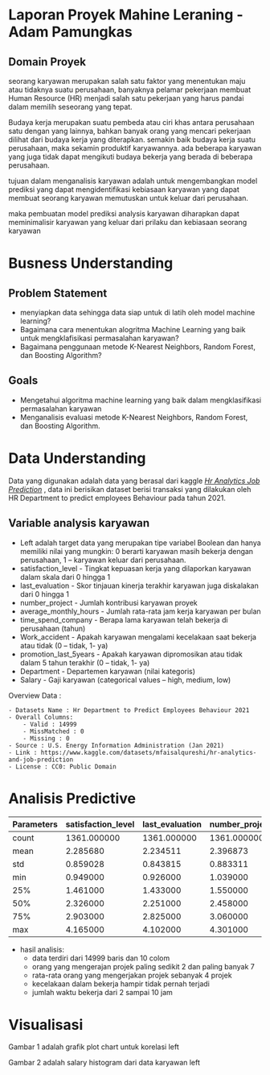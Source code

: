 # Laporan Proyek Mahine Leraning - Adam Pamungkas
## Domain Proyek

seorang karyawan merupakan salah satu faktor yang menentukan maju atau tidaknya suatu perusahaan, banyaknya pelamar pekerjaan membuat Human Resource (HR) menjadi salah satu pekerjaan yang harus pandai dalam memilih seseorang yang tepat.  

Budaya kerja merupakan suatu pembeda atau ciri khas antara perusahaan satu dengan yang lainnya, bahkan banyak orang yang mencari pekerjaan dilihat dari budaya kerja yang diterapkan. semakin baik budaya kerja suatu perusahaan, maka sekamin produktif karyawannya. ada beberapa karyawan yang juga tidak dapat mengikuti budaya bekerja yang berada di beberapa perusahaan.

tujuan dalam menganalisis karyawan adalah untuk mengembangkan model prediksi yang dapat mengidentifikasi kebiasaan karyawan yang dapat membuat seorang karyawan memutuskan untuk keluar dari perusahaan.

maka pembuatan model prediksi analysis karyawan diharapkan dapat meminimalisir karyawan yang keluar dari prilaku dan kebiasaan seorang karyawan

# Busness Understanding

## Problem Statement
- menyiapkan data sehingga data siap untuk di latih oleh model machine learning?
- Bagaimana cara menentukan alogritma Machine Learning yang baik untuk mengklafisikasi permasalahan karyawan?
- Bagaimana penggunaan metode K-Nearest Neighbors, Random Forest, dan Boosting Algorithm?

## Goals
- Mengetahui algoritma machine learning yang baik dalam mengklasifikasi permasalahan karyawan
- Menganalisis evaluasi metode K-Nearest Neighbors, Random Forest, dan Boosting Algorithm.

# Data Understanding
Data yang digunakan adalah data yang berasal dari kaggle [<em> Hr Analytics Job Prediction</em>](https://www.kaggle.com/datasets/mfaisalqureshi/hr-analytics-and-job-prediction)
, data ini berisikan dataset berisi transaksi yang dilakukan oleh HR Department to predict employees Behaviour pada tahun 2021.
## Variable analysis karyawan
* Left adalah target data yang merupakan tipe variabel Boolean dan hanya memiliki nilai yang mungkin: 0 berarti karyawan masih bekerja dengan perusahaan, 1 – karyawan keluar dari perusahaan.
* satisfaction_level - Tingkat kepuasan kerja yang dilaporkan karyawan dalam skala dari 0 hingga 1
* last_evaluation - Skor tinjauan kinerja terakhir karyawan juga diskalakan dari 0 hingga 1
* number_project - Jumlah kontribusi karyawan proyek
* average_monthly_hours - Jumlah rata-rata jam kerja karyawan per bulan
* time_spend_company - Berapa lama karyawan telah bekerja di perusahaan (tahun)
* Work_accident - Apakah karyawan mengalami kecelakaan saat bekerja atau tidak (0 – tidak, 1- ya)
* promotion_last_5years - Apakah karyawan dipromosikan atau tidak dalam 5 tahun terakhir (0 – tidak, 1- ya)
* Department - Departemen karyawan (nilai kategoris)
* Salary - Gaji karyawan (categorical values – high, medium, low)

Overview Data :
    
    - Datasets Name : Hr Department to Predict Employees Behaviour 2021
    - Overall Columns:
        - Valid : 14999 
        - MissMatched : 0
        - Missing : 0
    - Source : U.S. Energy Information Administration (Jan 2021)
    - Link : https://www.kaggle.com/datasets/mfaisalqureshi/hr-analytics-and-job-prediction
    - License : CC0: Public Domain

# Analisis Predictive

|Parameters|satisfaction_level | last_evaluation| number_project | average_montly_hours | time_spend_company| work_accident| left         |promotion_last_5years |
|----------|-------------------|----------------|----------------|----------------------|-------------------|--------------|--------------|----------------------|
|count     |1361.000000        |1361.000000     |1361.000000     |1361.000000           |1361.000000        |1361.000000   |1361.000000   |1361.000000           |
|mean      |2.285680           |2.234511        |2.396873        |2.225170              |2.178511           |2.329126      |2.382822      |                      |
|std       |0.859028           |0.843815        |0.883311        |0.850143              |0.835549           |0.876739      |0.882107      |                      |
|min       |0.949000           |0.926000        |1.039000        |0.907000              |0.885000           |0.974000      |1.008000      |                      |
|25%       |1.461000           |1.433000        |1.550000        |1.421000              |1.393000           |1.489000      |1.517000      |                      |
|50%       |2.326000           |2.251000        |2.458000        |2.237000              |2.175000           |2.367000      |2.481000      |                      |
|75%       |2.903000           |2.825000        |3.060000        |2.828000              |2.765000           |2.976000      |3.033000      |                      |
|max       |4.165000           |4.102000        |4.301000        |4.114000              |4.054000           |4.247000      |4.229000      |                      |

* hasil analisis:
  - data terdiri dari 14999 baris dan 10 colom
  - orang yang mengerajan projek paling sedikit 2 dan paling banyak 7
  - rata-rata orang yang mengerjakan projek sebanyak 4 projek
  - kecelakaan dalam bekerja hampir tidak pernah terjadi
  - jumlah waktu bekerja dari 2 sampai 10 jam

# Visualisasi
Gambar 1 adalah grafik plot chart untuk korelasi left

Gambar 2 adalah salary histogram dari data karyawan left
